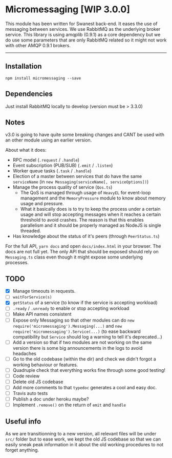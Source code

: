 # Micromessaging [WIP 3.0.0]

This module has been written for Swanest back-end. It eases the use of messaging between services.
We use RabbitMQ as the underlying broker service.
This library is using amqplib (0.9.1) as a core dependency but we do use some parameters that are only RabbitMQ related so it might not work with other AMQP 0.9.1 brokers. 

----------


## Installation

`npm install micromessaging --save`

## Dependencies

Just install RabbitMQ locally to develop (version must be > 3.3.0)

## Notes

v3.0 is going to have quite some breaking changes and CANT be used with an other module using an earlier version.

About what it does:
*  RPC model (`.request` / `.handle`)
*  Event subscription (PUB/SUB) (`.emit` / `.listen`)
*  Worker queue tasks (`.task` / `.handle`)
*  Election of a master between services that do have the same `serviceName` (in `new Messaging(serviceName[, serviceOptions])`)
*  Manage the process quality of service (`Qos.ts`)
   *  The QoS is managed through usage of `HeavyEL` for event-loop management and the `MemoryPressure` module to know about memory usage and pressure.
   *  What it basically does is to try to keep the process under a certain usage and will stop accepting messages when it reaches a certain threshold to avoid crashes. The reason is that this enables parallelism and it should be properly managed as NodeJS is single threaded.
*  Has knowledge about the status of it's peers (through `PeerStatus.ts`)

For the full API, `yarn docs` and open `docs/index.html` in your browser. The docs are not full yet.
The only API that should be exposed should rely on `Messaging.ts` class even though it might expose some underlying processes.

## TODO

* [x] Manage timeouts in requests.
* [ ] `waitForService(s)`
* [x] `getStatus` of a service (to know if the service is accepting workload)
* [ ] `.ready` / `.unready` to enable or stop accepting workload
* [ ] Make API names consistent
* [ ] Expose only Messaging so that other modules can do `new require('micromessaging').Messaging(...)` and `new require('micromessaging').Service(...)` (to ease backward compatibility but `Service` should log a warning to tell it's deprecated...)
* [ ] Add a version so that if two modules are not working on the same version there is some big announcements in the logs to avoid headaches
* [ ] Go to the old codebase (within the dir) and check we didn't forgot a working behaviour or features.
* [ ] Quadruple check that everything works fine through some good testing!
* [ ] Code review
* [ ] Delete old JS codebase
* [ ] Add more comments to that `typedoc` generates a cool and easy doc.
* [ ] Travis auto tests
* [ ] Publish a doc under heroku maybe?
* [ ] Implement `.remove()` on the return of `emit` and `handle`

## Useful info

As we are transitionning to a new version, all relevant files will be under `src/` folder but
to ease work, we kept the old JS codebase so that we can easily sneak peak information in it about the old working procedures to not forget anything.